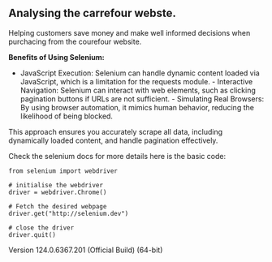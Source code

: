 ## Analysing the carrefour webste.
Helping customers save money and make well informed decisions when purchacing from the courefour website.

**Benefits of Using Selenium:**

   - JavaScript Execution: Selenium can handle dynamic content loaded via JavaScript, which is a limitation for the requests module.
    - Interactive Navigation: Selenium can interact with web elements, such as clicking pagination buttons if URLs are not sufficient.
    - Simulating Real Browsers: By using browser automation, it mimics human behavior, reducing the likelihood of being blocked.

This approach ensures you accurately scrape all data, including dynamically loaded content, and handle pagination effectively.

Check the selenium docs for more details here is the basic code:

```
from selenium import webdriver

# initialise the webdriver
driver = webdriver.Chrome()

# Fetch the desired webpage
driver.get("http://selenium.dev")

# close the driver
driver.quit()

```

Version 124.0.6367.201 (Official Build) (64-bit)   